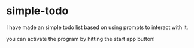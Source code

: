 # simple-todo

I have made an simple todo list based on using prompts to interact with it.

you can activate the program by hitting the start app button!
